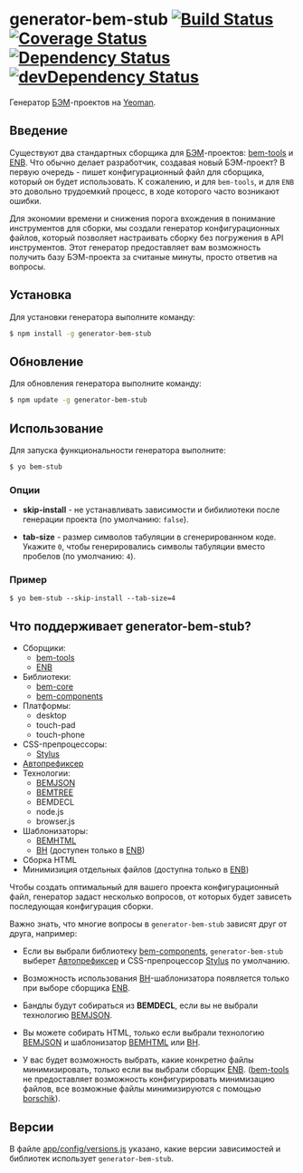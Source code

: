 # generator-bem-stub [![Build Status](https://travis-ci.org/bem/generator-bem-stub.svg)](https://travis-ci.org/bem/generator-bem-stub) [![Coverage Status](https://img.shields.io/coveralls/bem/generator-bem-stub.svg)](https://coveralls.io/r/bem/generator-bem-stub?branch=master) [![Dependency Status](https://david-dm.org/bem/generator-bem-stub.svg)](https://david-dm.org/bem/generator-bem-stub) [![devDependency Status](https://david-dm.org/bem/generator-bem-stub/dev-status.svg)](https://david-dm.org/bem/generator-bem-stub#info=devDependencies)

Генератор [БЭМ](https://ru.bem.info/)-проектов на [Yeoman](http://yeoman.io).

## Введение

Существуют два стандартных сборщика для [БЭМ](https://ru.bem.info/)-проектов: [bem-tools](https://ru.bem.info/tools/bem/bem-tools/) и [ENB](https://github.com/enb-make/enb). Что обычно делает разработчик, создавая новый БЭМ-проект? В первую очередь - пишет конфигурационный файл для сборщика, который он будет использовать. К сожалению, и для `bem-tools`, и для `ENB` это довольно трудоемкий процесс, в ходе которого часто возникают ошибки.

Для экономии времени и снижения порога вхождения в понимание инструментов для сборки, мы создали генератор конфигурационных файлов, который позволяет настраивать сборку без погружения в API инструментов. Этот генератор предоставляет вам возможность получить базу БЭМ-проекта за считаные минуты, просто ответив на вопросы.

## Установка

Для установки генератора выполните команду:

```bash
$ npm install -g generator-bem-stub
```

## Обновление

Для обновления генератора выполните команду:

```bash
$ npm update -g generator-bem-stub
```

## Использование

Для запуска функциональности генератора выполните:

```bash
$ yo bem-stub
```

### Опции

* **skip-install** - не устанавливать зависимости и бибилиотеки после генерации проекта (по умолчанию: `false`).

* **tab-size** - размер символов табуляции в сгенерированном коде. Укажите `0`, чтобы генерировались символы табуляции вместо пробелов (по умолчанию: `4`).

### Пример

```
$ yo bem-stub --skip-install --tab-size=4
```

## Что поддерживает generator-bem-stub?

- Сборщики:
  - [bem-tools](https://ru.bem.info/tools/bem/bem-tools/)
  - [ENB](https://github.com/enb-make/enb)
- Библиотеки:
  - [bem-core](https://ru.bem.info/libs/bem-core/)
  - [bem-components](https://ru.bem.info/libs/bem-components/)
- Платформы:
  - desktop
  - touch-pad
  - touch-phone
- CSS-препроцессоры:
  - [Stylus](https://github.com/LearnBoost/stylus)
- [Автопрефиксер](https://github.com/postcss/autoprefixer)
- Технологии:
  - [BEMJSON](https://ru.bem.info/technology/bemjson/current/bemjson/)
  - [BEMTREE](https://ru.bem.info/technology/bemtree/current/bemtree/)
  - BEMDECL
  - node.js
  - browser.js
- Шаблонизаторы:
  - [BEMHTML](https://ru.bem.info/technology/bemhtml/current/intro/)
  - [BH](https://ru.bem.info/technology/bh/) (доступен только в [ENB](https://github.com/enb-make/enb))
- Сборка HTML
- Минимизиция отдельных файлов (доступна только в [ENB](https://github.com/enb-make/enb))

Чтобы создать оптимальный для вашего проекта конфигурационный файл, генератор задаст несколько вопросов, от которых будет зависеть последующая конфигурация сборки.

Важно знать, что многие вопросы в `generator-bem-stub` зависят друг от друга, например:

* Если вы выбрали библиотеку [bem-components](https://ru.bem.info/libs/bem-components/), `generator-bem-stub` выберет [Автопрефиксер](https://github.com/postcss/autoprefixer) и CSS-препроцессор [Stylus](https://github.com/LearnBoost/stylus) по умолчанию.

* Возможность использования [BH](https://ru.bem.info/technology/bh/)-шаблонизатора появляется только при выборе сборщика [ENB](https://github.com/enb-make/enb).

* Бандлы будут собираться из **BEMDECL**, если вы не выбрали технологию [BEMJSON](https://ru.bem.info/technology/bemjson/current/bemjson/).

* Вы можете собирать HTML, только если выбрали технологию [BEMJSON](https://ru.bem.info/technology/bemjson/current/bemjson/) и шаблонизатор [BEMHTML](https://ru.bem.info/technology/bemhtml/current/intro/) или [BH](https://ru.bem.info/technology/bh/).

* У вас будет возможность выбрать, какие конкретно файлы минимизировать, только если вы выбрали сборщик [ENB](https://github.com/enb-make/enb). ([bem-tools](https://ru.bem.info/tools/bem/bem-tools/) не предоставляет возможность конфигурировать минимизацию файлов, все возможные файлы минимизируются с помощью [borschik](https://ru.bem.info/tools/optimizers/borschik/)).

## Версии

В файле [app/config/versions.js](https://github.com/bem/generator-bem-stub/blob/master/app/config/versions.js) указано, какие версии зависимостей и библиотек использует `generator-bem-stub`.
